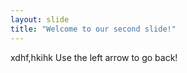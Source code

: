 ```yaml
---
layout: slide
title: "Welcome to our second slide!"
---
```

xdhf,hkihk
Use the left arrow to go back!
